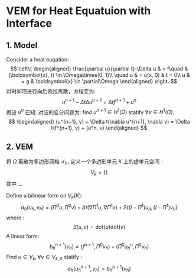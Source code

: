 # VEM for Heat Equatuion with Interface

## 1. Model
Consider a heat euqation: 
$$
\left\{
\begin{aligned}
\frac{\partial u}{\partial t}-\Delta u & = f\quad & (\boldsymbol{x}, t) \in \Omega\times(0, 1)\\
\quad u & = u(x, 0) & t = 0\\
u & = g & \boldsymbol{x} \in \partial\Omega
\end{aligned}
\right.
$$
对时间项进行向后欧拉离散，方程变为:
$$
u^{n+1} - \Delta t\Delta u^{n+1} = \Delta t f^{n+1} + u^n
$$
假设 $u^n$ 已知. 对应的变分问题为: find $u^{n+1} \in H^1(\Omega)$ statify 
$\forall v\in H^1(\Omega)$:
$$
\begin{aligned}
  (u^{n+1}, v) + \Delta t(\nabla u^{n+1}, \nabla v) = 
  \Delta t(f^{n+1}, v) + (u^n, v)
\end{aligned}
$$
## 2. VEM
将 $\Omega$ 离散为多边形网格 $\mathcal T_h$, 定义一个多边形单元 $K$ 上的虚单元空间：
$$
V_k = \{\}
$$
其中 ...

Define a bilinear form on $V_k(K)$:
$$
a_h(u_h, v_h) = (\Pi^0u, \Pi^0 v) + 
\Delta t(\nabla \Pi^1u, \nabla \Pi^1 v) + S((I-\Pi^1)u_h, (I-\Pi^1)v_h)
$$
where :
$$
S(u, v) = \mathrm{dof}(u)\mathrm{dof}(v)
$$
A linear form:
$$
b_h^{n+1}(v_h) = (f^{n+1}, \Pi^0v_h) + (\Pi^0 u_h^{n}, \Pi^0v_h)
$$
Find $u \in V_k, \forall v \in V_{k, 0}$ statify :
$$
a_h(u_h^{n+1}, v_h) = b_h^{n+1}(v_h)
$$




</br>
</br>
</br>
</br>
</br>
</br>
</br>
</br>
</br>
</br>
</br>
</br>




